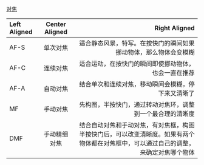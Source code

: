 [对焦](https://www.youtube.com/watch?v=V-3_B7EUag4)  

| Left Aligned  | Center Aligned  | Right Aligned |
|:------------- |:---------------:| -------------:|
| AF-S | 单次对焦 | 适合静态风景，特写。在按快门的瞬间如果挪动物体，那么物体会变模糊 |
| AF-C | 连续对焦 | 适合运动，在按快门的瞬间即使挪动物体，也会一直在推荐 |
| AF-A | 自动对焦 | 结合单次和连续对焦，移动瞬间会模糊，停下来又清晰了 |
| MF | 手动对焦 | 先构图，半按快门，通过转动对焦环，调整到一个最合理的清晰度 |
| DMF | 手动精细对焦 | 结合自动对焦和手动对焦，有对焦框，构图半按快门后，可以改变清晰度。如果有两个物体都在对焦框中，可以通过自己的调整，来确定对焦哪个物体 |